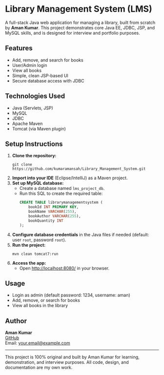 # Library Management System (LMS)

A full-stack Java web application for managing a library, built from scratch by **Aman Kumar**. This project demonstrates core Java EE, JDBC, JSP, and MySQL skills, and is designed for interview and portfolio purposes.

## Features
- Add, remove, and search for books
- User/Admin login
- View all books
- Simple, clean JSP-based UI
- Secure database access with JDBC

## Technologies Used
- Java (Servlets, JSP)
- MySQL
- JDBC
- Apache Maven
- Tomcat (via Maven plugin)

## Setup Instructions
1. **Clone the repository:**
   ```
   git clone https://github.com/kumaramansah/Library_Management_System.git
   ```
2. **Import into your IDE** (Eclipse/IntelliJ) as a Maven project.
3. **Set up MySQL database:**
   - Create a database named `lms_project_db`.
   - Run this SQL to create the required table:
     ```sql
     CREATE TABLE librarymanagementsystem (
         bookId INT PRIMARY KEY,
         bookName VARCHAR(255),
         bookAuthor VARCHAR(255),
         bookQuantity INT
     );
     ```
4. **Configure database credentials** in the Java files if needed (default: user `root`, password `root`).
5. **Run the project:**
   ```
   mvn clean tomcat7:run
   ```
6. **Access the app:**
   - Open [http://localhost:8080/](http://localhost:8080/) in your browser.

## Usage
- Login as admin (default password: 1234, username: aman)
- Add, remove, or search for books
- View all books in the library

## Author
**Aman Kumar**  
[GitHub](https://github.com/kumaramansah)  
Email: your.email@example.com

---
This project is 100% original and built by Aman Kumar for learning, demonstration, and interview purposes. All code, design, and documentation are my own work. 
